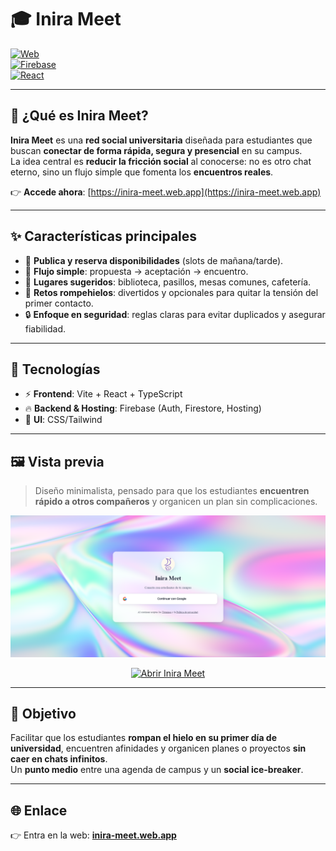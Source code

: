 # 🎓 Inira Meet

[![Web](https://img.shields.io/badge/🌐%20Web-inira--meet.web.app-blue)](https://inira-meet.web.app)  
[![Firebase](https://img.shields.io/badge/Firebase-Hosting-orange)](https://firebase.google.com/products/hosting)  
[![React](https://img.shields.io/badge/Frontend-React%20%2B%20Vite-61dafb)](https://react.dev/)  

---

## 🚀 ¿Qué es Inira Meet?

**Inira Meet** es una **red social universitaria** diseñada para estudiantes que buscan **conectar de forma rápida, segura y presencial** en su campus.  
La idea central es **reducir la fricción social** al conocerse: no es otro chat eterno, sino un flujo simple que fomenta los **encuentros reales**.

👉 **Accede ahora**: [https://inira-meet.web.app](https://inira-meet.web.app)

---

## ✨ Características principales

- 📅 **Publica y reserva disponibilidades** (slots de mañana/tarde).
- 🤝 **Flujo simple**: propuesta → aceptación → encuentro.
- 📍 **Lugares sugeridos**: biblioteca, pasillos, mesas comunes, cafetería.
- 🎲 **Retos rompehielos**: divertidos y opcionales para quitar la tensión del primer contacto.
- 🔒 **Enfoque en seguridad**: reglas claras para evitar duplicados y asegurar fiabilidad.

---

## 🧱 Tecnologías

- ⚡ **Frontend**: Vite + React + TypeScript  
- 🔥 **Backend & Hosting**: Firebase (Auth, Firestore, Hosting)  
- 🎨 **UI**: CSS/Tailwind  

---

## 🖼️ Vista previa

> Diseño minimalista, pensado para que los estudiantes **encuentren rápido a otros compañeros** y organicen un plan sin complicaciones.

<!-- Pre: usa la misma imagen del repo actual -->
<!-- Post: al hacer clic te lleva a la web -->
![preview](https://raw.githubusercontent.com/raulmoto/Helado_front/main/inirameet.png)

<p align="center">
  <a href="https://inira-meet.web.app" target="_blank">
    <img
      alt="Abrir Inira Meet"
      src="https://img.shields.io/badge/Abrir%20Inira%20Meet-%F0%9F%9A%80%20Visitar-2563EB?style=for-the-badge&labelColor=111827&logo=google-chrome&logoColor=white"
    />
  </a>
</p>





---

## 📌 Objetivo

Facilitar que los estudiantes **rompan el hielo en su primer día de universidad**, encuentren afinidades y organicen planes o proyectos **sin caer en chats infinitos**.  
Un **punto medio** entre una agenda de campus y un **social ice-breaker**.

---

## 🌐 Enlace

👉 Entra en la web: **[inira-meet.web.app](https://inira-meet.web.app)**  
